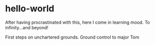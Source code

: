 # hello-world
After having procrastinated with this, here I come in learning mood. To infinity...and beyond!

First steps on unchartered grounds. Ground control to major Tom
